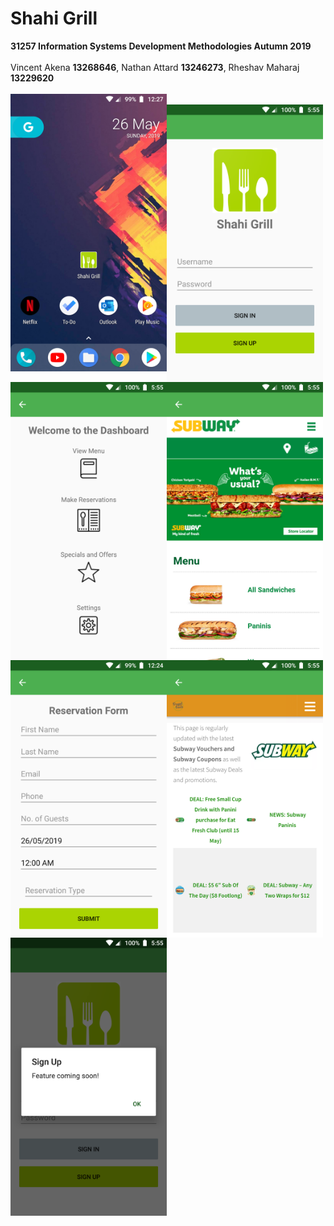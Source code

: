 # Shahi Grill
<b>31257 Information Systems Development Methodologies Autumn 2019</b> <br> <br>
Vincent Akena <b>13268646</b>, Nathan Attard <b>13246273</b>, Rheshav Maharaj <b>13229620</b> <br><br>
<img src="Screenshots/newhome.png" width="250" align="left"/> <br>
<img src="Screenshots/home.png" width="250" align="left"/> 
<img src="Screenshots/dashboard.png" width="250" align="left"/>
<br> <img src="Screenshots/menu.png" width="250" align="left"/> 
<br><img src="Screenshots/newres.png" width="250" align="left"/> 
<br><img src="Screenshots/specials.png" width="250" align="left"/>
<br><img src="Screenshots/signup.png" width="250" align="left"/> 
